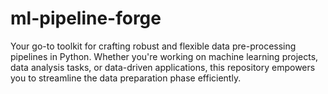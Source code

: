 # ml-pipeline-forge
Your go-to toolkit for crafting robust and flexible data pre-processing pipelines in Python. Whether you're working on machine learning projects, data analysis tasks, or data-driven applications, this repository empowers you to streamline the data preparation phase efficiently.
